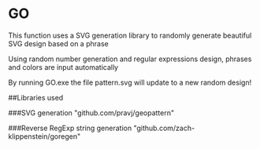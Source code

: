 # GO

This function uses a SVG generation library to randomly generate beautiful SVG design based on a phrase

Using random number generation and regular expressions design, phrases and colors are input automatically

By running GO.exe the file pattern.svg will update to a new random design!

##Libraries used

###SVG generation
"github.com/pravj/geopattern"

###Reverse RegExp string generation
"github.com/zach-klippenstein/goregen"
